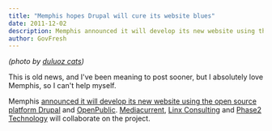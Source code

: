 ```yaml
---
title: "Memphis hopes Drupal will cure its website blues"
date: 2011-12-02
description: Memphis announced it will develop its new website using the open source platform Drupal and OpenPublic. Mediacurrent, Linx Consulting and Phase2 Technology will collaborate on the project.
author: GovFresh
---
```



<em>(photo by <a href="http://www.flickr.com/photos/duluoz_cats/2252978027/in/photostream/">duluoz cats</a>)</em>

This is old news, and I've been meaning to post sooner, but I absolutely love Memphis, so I can't help myself.

Memphis <a href="http://www.mediacurrent.com/blog/mediacurrent-redesign-city-memphis-website-drupal-and-openpublic">announced it will develop its new website using the open source platform Drupal</a> and <a href="http://openpublicapp.com/">OpenPublic</a>. <a href="http://www.mediacurrent.com/">Mediacurrent</a>, <a href="http://www.linx-consulting.com/">Linx Consulting</a> and <a href="http://www.phase2technology.com/">Phase2 Technology</a> will collaborate on the project.
